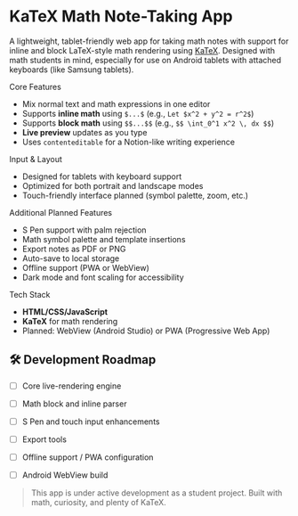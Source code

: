 # KaTeX Math Note-Taking App

A lightweight, tablet-friendly web app for taking math notes with support for inline and block LaTeX-style math rendering using [KaTeX](https://katex.org/). Designed with math students in mind, especially for use on Android tablets with attached keyboards (like Samsung tablets).

Core Features
- Mix normal text and math expressions in one editor
- Supports **inline math** using `$...$` (e.g., `Let $x^2 + y^2 = r^2$`)
- Supports **block math** using `$$...$$` (e.g., `$$ \int_0^1 x^2 \, dx $$`)
- **Live preview** updates as you type
- Uses `contenteditable` for a Notion-like writing experience

Input & Layout
- Designed for tablets with keyboard support
- Optimized for both portrait and landscape modes
- Touch-friendly interface planned (symbol palette, zoom, etc.)

Additional Planned Features
- S Pen support with palm rejection
- Math symbol palette and template insertions
- Export notes as PDF or PNG
- Auto-save to local storage
- Offline support (PWA or WebView)
- Dark mode and font scaling for accessibility

Tech Stack

- **HTML/CSS/JavaScript**
- **KaTeX** for math rendering
- Planned: WebView (Android Studio) or PWA (Progressive Web App)



## 🛠️ Development Roadmap

- [ ] Core live-rendering engine
- [ ] Math block and inline parser
- [ ] S Pen and touch input enhancements
- [ ] Export tools
- [ ] Offline support / PWA configuration
- [ ] Android WebView build


> This app is under active development as a student project. Built with math, curiosity, and plenty of KaTeX.

